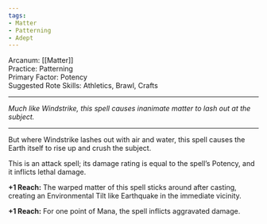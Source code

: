 ```yaml
---
tags:
- Matter
- Patterning
- Adept
---
```


Arcanum: [[Matter]]\
Practice: Patterning\
Primary Factor: Potency\
Suggested Rote Skills: Athletics, Brawl, Crafts

---

_Much like Windstrike, this spell causes inanimate matter to lash out at the subject._

---

But where Windstrike lashes out with air and water, this spell causes the Earth itself to rise up and crush the subject.

This is an attack spell; its damage rating is equal to the spell’s Potency, and it inflicts lethal damage.

**+1 Reach:** The warped matter of this spell sticks around after casting, creating an Environmental Tilt like Earthquake in the immediate vicinity.

**+1 Reach:** For one point of Mana, the spell inflicts aggravated damage.